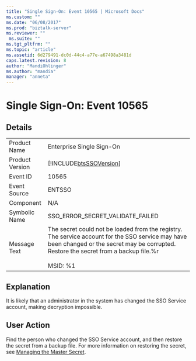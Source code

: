 ```yaml
---
title: "Single Sign-On: Event 10565 | Microsoft Docs"
ms.custom: ""
ms.date: "06/08/2017"
ms.prod: "biztalk-server"
ms.reviewer: ""
 ms.suite: ""
ms.tgt_pltfrm: ""
ms.topic: "article"
ms.assetid: 6d279491-dc0d-44c4-a77e-a67498a3481d
caps.latest.revision: 8
author: "MandiOhlinger"
ms.author: "mandia"
manager: "anneta"
---
```

# Single Sign-On: Event 10565
## Details  
  
|||  
|-|-|  
|Product Name|Enterprise Single Sign-On|  
|Product Version|[!INCLUDE[btsSSOVersion](../includes/btsssoversion-md.md)]|  
|Event ID|10565|  
|Event Source|ENTSSO|  
|Component|N/A|  
|Symbolic Name|SSO_ERROR_SECRET_VALIDATE_FAILED|  
|Message Text|The secret could not be loaded from the registry. The service account for the SSO service may have been changed or the secret may be corrupted. Restore the secret from a backup file.%r<br /><br /> MSID: %1|  
  
## Explanation  
 It is likely that an administrator in the system has changed the SSO Service account, making decryption impossible.  
  
## User Action  
 Find the person who changed the SSO Service account, and then restore the secret from a backup file. For more information on restoring the secret, see [Managing the Master Secret](../core/managing-the-master-secret.md).